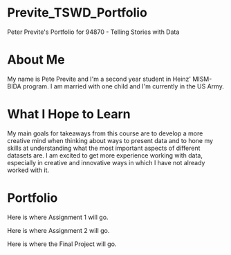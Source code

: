 # Previte_TSWD_Portfolio
Peter Previte's Portfolio for 94870 - Telling Stories with Data

# About Me
My name is Pete Previte and I'm a second year student in Heinz' MISM-BIDA program. I am married with one child and I'm currently in the US Army.

# What I Hope to Learn
My main goals for takeaways from this course are to develop a more creative mind when thinking about ways to present data and to hone my skills at understanding what the most important aspects of different datasets are. I am excited to get more experience working with data, especially in creative and innovative ways in which I have not already worked with it.

# Portfolio
Here is where Assignment 1 will go.

Here is where Assignment 2 will go.

Here is where the Final Project will go.
